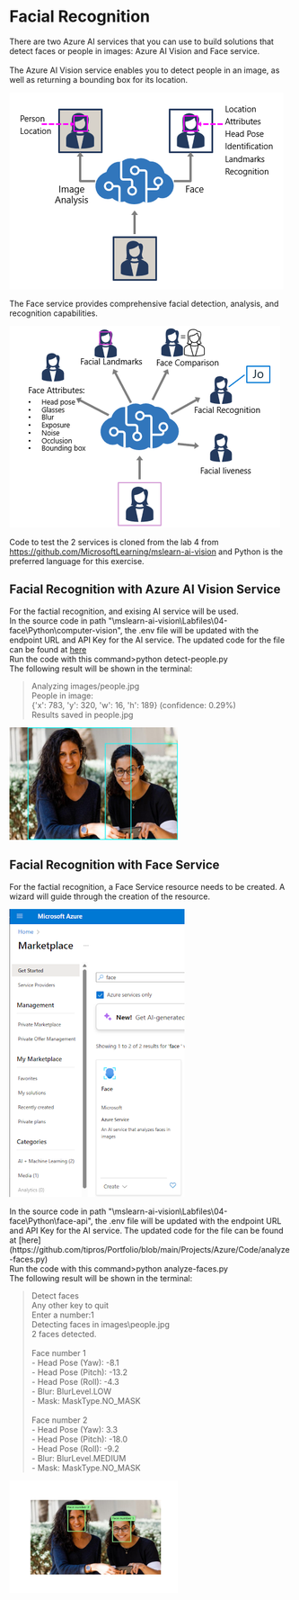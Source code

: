 # Facial Recognition

There are two Azure AI services that you can use to build solutions that detect faces or people in images: Azure AI Vision and Face service.
</br>
</br>
The Azure AI Vision service enables you to detect people in an image, as well as returning a bounding box for its location.
<p><img src="https://github.com/tipros/Portfolio/blob/main/Projects/Azure/Images/Vision/face-options.png"/></p>
The Face service provides comprehensive facial detection, analysis, and recognition capabilities.
<p><img src="https://github.com/tipros/Portfolio/blob/main/Projects/Azure/Images/Vision/face-service.png"/></p>

Code to test the 2 services is cloned from the lab 4 from https://github.com/MicrosoftLearning/mslearn-ai-vision and Python is the preferred language for this exercise.

## Facial Recognition with Azure AI Vision Service
For the factial recognition, and exising AI service will be used. 
</br>
In the source code in path "\mslearn-ai-vision\Labfiles\04-face\Python\computer-vision", the .env file will be updated with the endpoint URL and API Key for the AI service.
The updated code for the file can be found at [here](https://github.com/tipros/Portfolio/blob/main/Projects/Azure/Code/detect-people.py)
</br>
Run the code with this command>python detect-people.py
</br>
The following result will be shown in the terminal:
</br>
<blockquote>
Analyzing  images/people.jpg</br>
People in image:</br>
 {'x': 783, 'y': 320, 'w': 16, 'h': 189} (confidence: 0.29%)</br>
  Results saved in people.jpg
  </blockquote>
<p><img width="300" height="200" src="https://github.com/tipros/Portfolio/blob/main/Projects/Azure/Images/Vision/people.jpg"/></p>

## Facial Recognition with Face Service
For the factial recognition, a Face Service resource needs to be created. A wizard will guide through the creation of the resource.
<p><img src="https://github.com/tipros/Portfolio/blob/main/Projects/Azure/Images/Vision/facemarket.png"/></p>
In the source code in path "\mslearn-ai-vision\Labfiles\04-face\Python\face-api", the .env file will be updated with the endpoint URL and API Key for the AI service.
The updated code for the file can be found at [here](https://github.com/tipros/Portfolio/blob/main/Projects/Azure/Code/analyze-faces.py)
</br>
Run the code with this command>python analyze-faces.py
</br>
The following result will be shown in the terminal:
</br>
<blockquote>
Detect faces</br>
Any other key to quit</br>
Enter a number:1</br>
Detecting faces in images\people.jpg</br>
2 faces detected.</br>
</br>
Face number 1</br>
 - Head Pose (Yaw): -8.1</br>
 - Head Pose (Pitch): -13.2</br>
 - Head Pose (Roll): -4.3</br>
 - Blur: BlurLevel.LOW</br>
 - Mask: MaskType.NO_MASK</br>
</br>
Face number 2</br>
 - Head Pose (Yaw): 3.3</br>
 - Head Pose (Pitch): -18.0</br>
 - Head Pose (Roll): -9.2</br>
 - Blur: BlurLevel.MEDIUM</br>
 - Mask: MaskType.NO_MASK</br>
</blockquote>
<p><img width="300" height="200" src="https://github.com/tipros/Portfolio/blob/main/Projects/Azure/Images/Vision/detected_faces.jpg"/></p>
